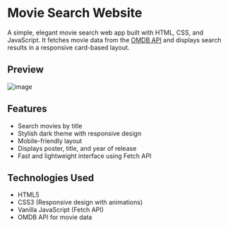 #  Movie Search Website

A simple, elegant movie search web app built with HTML, CSS, and JavaScript. It fetches movie data from the [OMDB API](http://www.omdbapi.com/) and displays search results in a responsive card-based layout.


##  Preview

![image](https://github.com/user-attachments/assets/10f33a9e-019f-46d8-b919-a1308b929a90)
 <!-- Replace with actual image if you have one -->



##  Features

-  Search movies by title
-  Stylish dark theme with responsive design
-  Mobile-friendly layout
-  Displays poster, title, and year of release
-  Fast and lightweight interface using Fetch API



##  Technologies Used

- HTML5
- CSS3 (Responsive design with animations)
- Vanilla JavaScript (Fetch API)
- OMDB API for movie data


